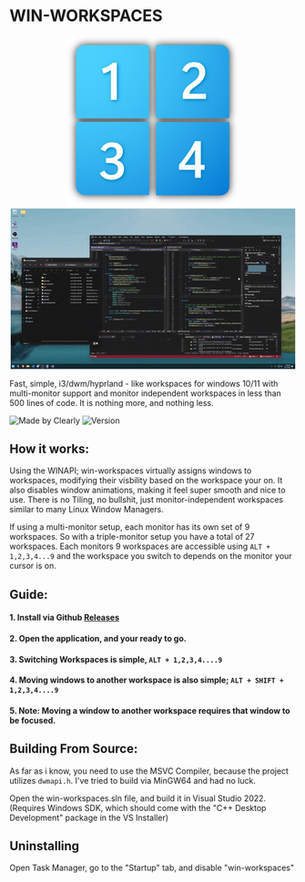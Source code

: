 # WIN-WORKSPACES
<p align="center" justify="center">
  <img src="/git-assets/win-workspaces-logo.png" alt="Screenshot" width="300"/>
  <img src="/git-assets/win-workspaces-example.gif" alt="Screenshot" width="500"/>
</p>

Fast, simple, i3/dwm/hyprland - like workspaces for windows 10/11 with multi-monitor support and monitor independent workspaces in less than 500 lines of code. It is nothing more, and nothing less.

![Made by Clearly](https://img.shields.io/badge/Made%20by-Clearly-blue)
![Version](https://img.shields.io/badge/Version-1.0.0-blue)


## How it works:
  Using the WINAPI; win-workspaces virtually assigns windows to workspaces, modifying their visbility based on the workspace your on. It also disables window animations, making it feel super smooth and nice to use.
  There is no Tiling, no bullshit, just monitor-independent workspaces similar to many Linux Window Managers. 

  If using a multi-monitor setup, each monitor has its own set of 9 workspaces. So with a triple-monitor setup you have a total of 27 workspaces. Each monitors 9 workspaces are accessible using ```ALT + 1,2,3,4...9``` and the workspace you switch to depends on the monitor your cursor is on. 

## Guide: 
  #### 1. Install via Github [Releases](https://github.com/clearlyyy/win-workspaces/releases/tag/1.0.0)

  #### 2. Open the application, and your ready to go.
  
  #### 3. Switching Workspaces is simple, ```ALT + 1,2,3,4....9``` 
  
  #### 4. Moving windows to another workspace is also simple; ```ALT + SHIFT + 1,2,3,4....9```

  #### 5. Note: Moving a window to another workspace requires that window to be focused. 

## Building From Source: 
 As far as i know, you need to use the MSVC Compiler, because the project utilizes ```dwmapi.h```. I've tried to build via MinGW64 and had no luck.

 Open the win-workspaces.sln file, and build it in Visual Studio 2022. (Requires Windows SDK, which should come with the "C++ Desktop Development" package in the VS Installer)

## Uninstalling
  Open Task Manager, go to the "Startup" tab, and disable "win-workspaces"
